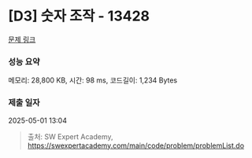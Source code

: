 # [D3] 숫자 조작 - 13428 

[문제 링크](https://swexpertacademy.com/main/code/problem/problemDetail.do?contestProbId=AX4EJPs68IkDFARe) 

### 성능 요약

메모리: 28,800 KB, 시간: 98 ms, 코드길이: 1,234 Bytes

### 제출 일자

2025-05-01 13:04



> 출처: SW Expert Academy, https://swexpertacademy.com/main/code/problem/problemList.do